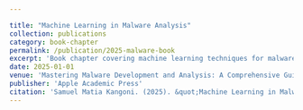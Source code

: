 ```yaml
---

title: "Machine Learning in Malware Analysis"
collection: publications
category: book-chapter
permalink: /publication/2025-malware-book
excerpt: 'Book chapter covering machine learning techniques for malware analysis in a comprehensive guide.'
date: 2025-01-01
venue: 'Mastering Malware Development and Analysis: A Comprehensive Guide to Hybrid Malware Analysis and Virtual Sandboxing'
publisher: 'Apple Academic Press'
citation: 'Samuel Matia Kangoni. (2025). &quot;Machine Learning in Malware Analysis.&quot; In <i>Mastering Malware Development and Analysis: A Comprehensive Guide to Hybrid Malware Analysis and Virtual Sandboxing</i>, edited by Dr. Bishwajeet Pandey, Dr. Deepak Bhaskar Acharya, and Ms. Divya B. Apple Academic Press.'
---
```

